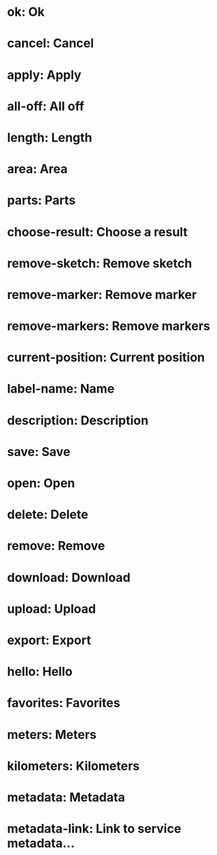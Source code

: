 ﻿# ok: Ok
# cancel: Cancel
# apply: Apply
# all-off: All off

# length: Length
# area: Area

# parts: Parts
# choose-result: Choose a result

# remove-sketch: Remove sketch
# remove-marker: Remove marker
# remove-markers: Remove markers

# current-position: Current position

# label-name: Name

# description: Description

# save: Save
# open: Open
# delete: Delete
# remove: Remove
# download: Download
# upload: Upload
# export: Export

# hello: Hello

# favorites: Favorites

# meters: Meters
# kilometers: Kilometers

# metadata: Metadata
# metadata-link: Link to service metadata...